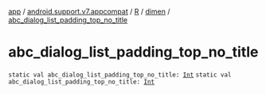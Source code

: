 [app](../../../index.md) / [android.support.v7.appcompat](../../index.md) / [R](../index.md) / [dimen](index.md) / [abc_dialog_list_padding_top_no_title](./abc_dialog_list_padding_top_no_title.md)

# abc_dialog_list_padding_top_no_title

`static val abc_dialog_list_padding_top_no_title: `[`Int`](https://kotlinlang.org/api/latest/jvm/stdlib/kotlin/-int/index.html)
`static val abc_dialog_list_padding_top_no_title: `[`Int`](https://kotlinlang.org/api/latest/jvm/stdlib/kotlin/-int/index.html)